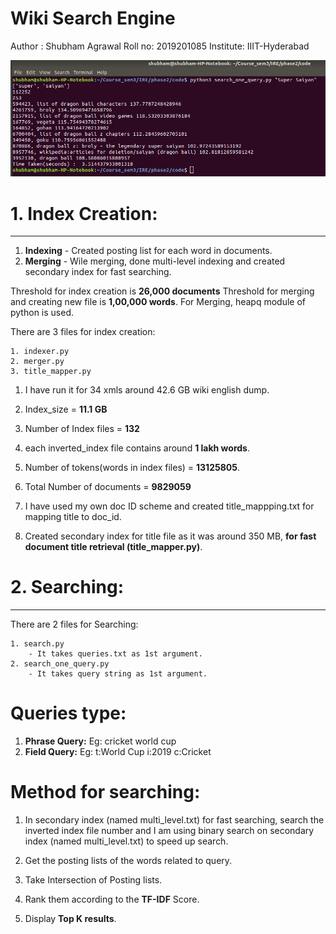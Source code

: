 # Wiki Search Engine


Author : Shubham Agrawal
Roll no: 2019201085
Institute: IIIT-Hyderabad

![Searching in Wiki search engine](wiki_search.png) 


# 1. Index Creation:
--------------------
1. __Indexing__ - Created posting list for each word in documents.
2. __Merging__ - Wile merging, done multi-level indexing and created secondary index for fast searching. 

Threshold for index creation is __26,000 documents__
Threshold for merging and creating new file is __1,00,000 words__.
For Merging, heapq module of python is used.


There are 3 files for index creation:

	1. indexer.py
	2. merger.py
	3. title_mapper.py 


1. I have run it for 34 xmls around 42.6 GB wiki english dump.

2. Index_size = __11.1 GB__

3. Number of Index files = __132__

4. each inverted_index file contains around __1 lakh words__.

5. Number of tokens(words in index files) = __13125805__.

6. Total Number of documents = __9829059__

7. I have used my own doc ID scheme and created title_mappping.txt for mapping title to doc_id.

8. Created secondary index for title file as it was around 350 MB, __for fast document title retrieval (title_mapper.py)__.




# 2. Searching:
---------------
There are 2 files for Searching:

	1. search.py 
		- It takes queries.txt as 1st argument.
	2. search_one_query.py 
		- It takes query string as 1st argument.
		
# Queries type:

1. __Phrase Query:__
	Eg: cricket world cup
2. __Field Query:__ 
	Eg: t:World Cup i:2019 c:Cricket

# Method for searching:

1. In secondary index (named multi_level.txt) for fast searching, search the inverted index file number and I am using binary search on secondary index (named multi_level.txt) to speed up search.
 
2. Get the posting lists of the words related to query.

3. Take Intersection of Posting lists.

4. Rank them according to the __TF-IDF__ Score.

5. Display __Top K results__.
